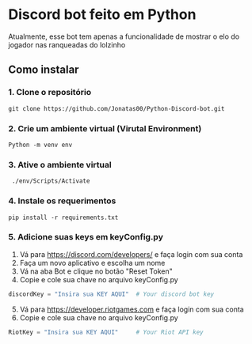 # Discord bot feito em Python

Atualmente, esse bot tem apenas a funcionalidade de mostrar o elo do jogador nas ranqueadas do lolzinho 

## Como instalar

### 1. Clone o repositório
```
git clone https://github.com/Jonatas00/Python-Discord-bot.git
```
### 2. Crie um ambiente virtual (Virutal Environment)
```
Python -m venv env
```

### 3. Ative o ambiente virtual
```
 ./env/Scripts/Activate 
```
### 4. Instale os requerimentos
```
pip install -r requirements.txt
```
### 5. Adicione suas keys em keyConfig.py

1. Vá para https://discord.com/developers/ e faça login com sua conta
2. Faça um novo aplicativo e escolha um nome
3. Vá na aba Bot e clique no botão "Reset Token"
4. Copie e cole sua chave no arquivo keyConfig.py
```python
discordKey = "Insira sua KEY AQUI"  # Your discord bot key
```
5. Vá para https://developer.riotgames.com e faça login com sua conta
6. Copie e cole sua chave no arquivo keyConfig.py
```python
RiotKey = "Insira sua KEY AQUI"     # Your Riot API key
```
